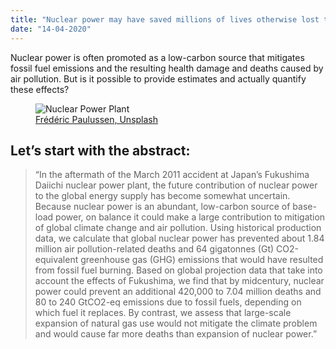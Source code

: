 ```yaml
---
title: "Nuclear power may have saved millions of lives otherwise lost to fossil fuel"
date: "14-04-2020"
---
```


Nuclear power is often promoted as a low-carbon source that mitigates fossil fuel emissions and the resulting health damage and deaths caused by air pollution. But is it possible to provide estimates and actually quantify these effects?


<figure>
    <img src="https://images.unsplash.com/photo-1517925035435-7976539b920d?ixlib=rb-1.2.1&ixid=eyJhcHBfaWQiOjEyMDd9&auto=format&fit=crop&w=1955&q=80" alt="Nuclear Power Plant">
    <figcaption><a href="https://unsplash.com/photos/LWnD8U2OReU">Frédéric Paulussen, Unsplash</a></figcaption>
</figure>


## Let’s start with the abstract:


> “In the aftermath of the March 2011 accident at Japan’s Fukushima Daiichi nuclear power plant, the future contribution of nuclear power to the global energy supply has become somewhat uncertain. Because nuclear power is an abundant, low-carbon source of base-load power, on balance it could make a large contribution to mitigation of global climate change and air pollution. Using historical production data, we calculate that global nuclear power has prevented about 1.84 million air pollution-related deaths and 64 gigatonnes (Gt) CO2-equivalent greenhouse gas (GHG) emissions that would have resulted from fossil fuel burning. Based on global projection data that take into account the effects of Fukushima, we find that by midcentury, nuclear power could prevent an additional 420,000 to 7.04 million deaths and 80 to 240 GtCO2-eq emissions due to fossil fuels, depending on which fuel it replaces. By contrast, we assess that large-scale expansion of natural gas use would not mitigate the climate problem and would cause far more deaths than expansion of nuclear power.”
